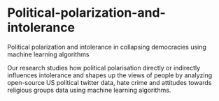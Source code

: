 # Political-polarization-and-intolerance
Political polarization and intolerance in collapsing democracies using machine learning algorithms 





Our research studies how political polarisation directly or indirectly influences intolerance and shapes up the views of people by analyzing open-source US political twitter data, hate crime and attitudes towards religious groups data using machine learning algorithms.
